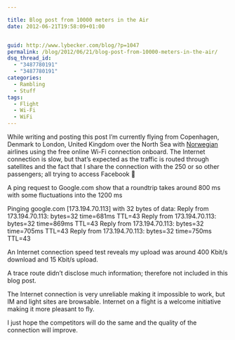 ```yaml
---

title: Blog post from 10000 meters in the Air
date: 2012-06-21T19:58:09+01:00


guid: http://www.lybecker.com/blog/?p=1047
permalink: /blog/2012/06/21/blog-post-from-10000-meters-in-the-air/
dsq_thread_id:
  - "3487780191"
  - "3487780191"
categories:
  - Rambling
  - Stuff
tags:
  - Flight
  - Wi-Fi
  - WiFi
---
```

While writing and posting this post I&#8217;m currently flying from Copenhagen, Denmark to London, United Kingdom over the North Sea with [Norwegian](http://www.norwegian.com/ "The airline carrier Norwegians' homepage") airlines using the free online Wi-Fi connection onboard. The Internet connection is slow, but that&#8217;s expected as the traffic is routed through satellites and the fact that I share the connection with the 250 or so other passengers; all trying to access Facebook 🙂

A ping request to Google.com show that a roundtrip takes around 800 ms with some fluctuations into the 1200 ms

Pinging google.com [173.194.70.113] with 32 bytes of data:
Reply from 173.194.70.113: bytes=32 time=681ms TTL=43
Reply from 173.194.70.113: bytes=32 time=869ms TTL=43
Reply from 173.194.70.113: bytes=32 time=705ms TTL=43
Reply from 173.194.70.113: bytes=32 time=750ms TTL=43

An Internet connection speed test reveals my upload was around 400 Kbit/s download and 15 Kbit/s upload.

A trace route didn&#8217;t disclose much information; therefore not included in this blog post.

The Internet connection is very unreliable making it impossible to work, but IM and light sites are browsable. Internet on a flight is a welcome initiative making it more pleasant to fly.

I just hope the competitors will do the same and the quality of the connection will improve.
